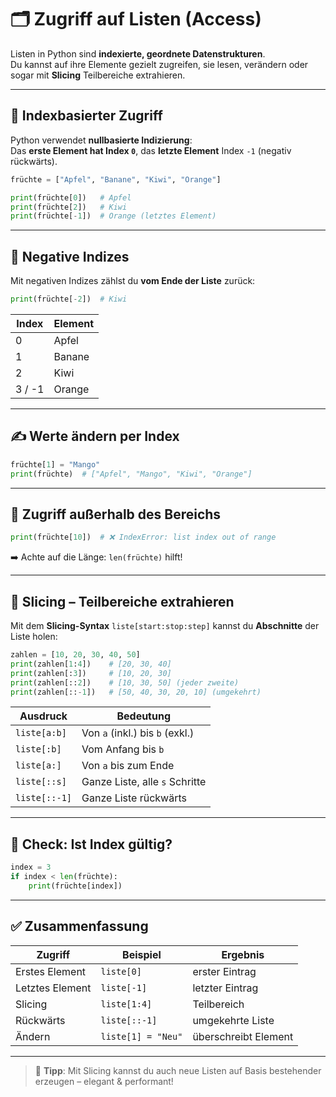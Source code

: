 # 🗂️ Zugriff auf Listen (Access)

Listen in Python sind **indexierte, geordnete Datenstrukturen**.  
Du kannst auf ihre Elemente gezielt zugreifen, sie lesen, verändern oder sogar mit **Slicing** Teilbereiche extrahieren.

---

## 📌 Indexbasierter Zugriff

Python verwendet **nullbasierte Indizierung**:  
Das **erste Element hat Index `0`**, das **letzte Element** Index `-1` (negativ rückwärts).

```python
früchte = ["Apfel", "Banane", "Kiwi", "Orange"]

print(früchte[0])   # Apfel
print(früchte[2])   # Kiwi
print(früchte[-1])  # Orange (letztes Element)
```

---

## 🧮 Negative Indizes

Mit negativen Indizes zählst du **vom Ende der Liste** zurück:

```python
print(früchte[-2])  # Kiwi
```

| Index | Element   |
|--------|------------|
| 0      | Apfel     |
| 1      | Banane    |
| 2      | Kiwi      |
| 3 / -1 | Orange    |

---

## ✍️ Werte ändern per Index

```python
früchte[1] = "Mango"
print(früchte)  # ["Apfel", "Mango", "Kiwi", "Orange"]
```

---

## 🚫 Zugriff außerhalb des Bereichs

```python
print(früchte[10])  # ❌ IndexError: list index out of range
```

➡️ Achte auf die Länge: `len(früchte)` hilft!

---

## 🧩 Slicing – Teilbereiche extrahieren

Mit dem **Slicing-Syntax** `liste[start:stop:step]` kannst du **Abschnitte** der Liste holen:

```python
zahlen = [10, 20, 30, 40, 50]
print(zahlen[1:4])    # [20, 30, 40]
print(zahlen[:3])     # [10, 20, 30]
print(zahlen[::2])    # [10, 30, 50] (jeder zweite)
print(zahlen[::-1])   # [50, 40, 30, 20, 10] (umgekehrt)
```

| Ausdruck         | Bedeutung                      |
|------------------|-------------------------------|
| `liste[a:b]`     | Von `a` (inkl.) bis `b` (exkl.) |
| `liste[:b]`      | Vom Anfang bis `b`             |
| `liste[a:]`      | Von `a` bis zum Ende           |
| `liste[::s]`     | Ganze Liste, alle `s` Schritte |
| `liste[::-1]`    | Ganze Liste rückwärts          |

---

## 🧠 Check: Ist Index gültig?

```python
index = 3
if index < len(früchte):
    print(früchte[index])
```

---

## ✅ Zusammenfassung

| Zugriff        | Beispiel             | Ergebnis            |
|----------------|----------------------|---------------------|
| Erstes Element | `liste[0]`           | erster Eintrag      |
| Letztes Element| `liste[-1]`          | letzter Eintrag     |
| Slicing        | `liste[1:4]`         | Teilbereich         |
| Rückwärts      | `liste[::-1]`        | umgekehrte Liste    |
| Ändern         | `liste[1] = "Neu"`   | überschreibt Element |

---

> 🧩 **Tipp**: Mit Slicing kannst du auch neue Listen auf Basis bestehender erzeugen – elegant & performant!